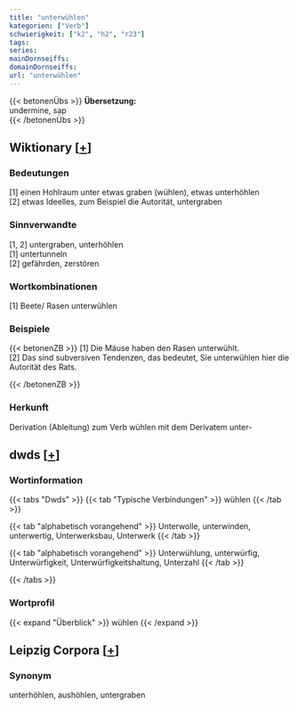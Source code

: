 ```yaml
---
title: "unterwühlen"
kategorien: ["Verb"]
schwierigkeit: ["k2", "h2", "r23"]
tags:
series:
mainDornseiffs:
domainDornseiffs:
url: "unterwühlen"
---
```


{{< betonenÜbs >}}
**Übersetzung:**  
undermine, sap  
{{< /betonenÜbs >}}

## Wiktionary [[+](https://de.wiktionary.org/wiki/unterwühlen)]

### Bedeutungen
[1] einen Hohlraum unter etwas graben (wühlen), etwas unterhöhlen  
[2] etwas Ideelles, zum Beispiel die Autorität, untergraben  

### Sinnverwandte
[1, 2] untergraben, unterhöhlen  
[1] untertunneln  
[2] gefährden, zerstören  

### Wortkombinationen
[1] Beete/ Rasen unterwühlen  

### Beispiele
{{< betonenZB >}}
[1] Die Mäuse haben den Rasen unterwühlt.  
[2] Das sind subversiven Tendenzen, das bedeutet, Sie unterwühlen hier die Autorität des Rats.  

{{< /betonenZB >}}
### Herkunft
Derivation (Ableitung) zum Verb wühlen mit dem Derivatem unter-  



## dwds [[+](https://www.dwds.de/wb/unterwühlen)]

### Wortinformation
{{< tabs "Dwds" >}}
{{< tab "Typische Verbindungen" >}}
wühlen
{{< /tab >}}

{{< tab "alphabetisch vorangehend" >}}
Unterwolle, unterwinden, unterwertig, Unterwerksbau, Unterwerk
{{< /tab >}}

{{< tab "alphabetisch vorangehend" >}}
Unterwühlung, unterwürfig, Unterwürfigkeit, Unterwürfigkeitshaltung, Unterzahl
{{< /tab >}}

{{< /tabs >}}

### Wortprofil
{{< expand "Überblick" >}} wühlen {{< /expand >}}

## Leipzig Corpora [[+](https://corpora.uni-leipzig.de/en/res?word=unterwühlen&corpusId=deu_newscrawl-public_2018)]


### Synonym
unterhöhlen, aushöhlen, untergraben


